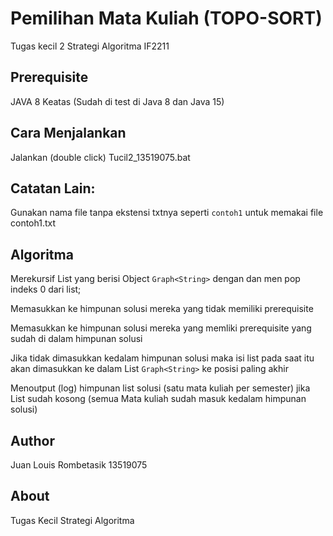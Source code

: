 # Pemilihan Mata Kuliah (TOPO-SORT)
Tugas kecil 2 Strategi Algoritma IF2211

## Prerequisite
JAVA 8 Keatas (Sudah di test di Java 8 dan Java 15)

## Cara Menjalankan
Jalankan (double click) Tucil2_13519075.bat

## Catatan Lain:
Gunakan nama file tanpa ekstensi txtnya seperti `contoh1` untuk memakai file contoh1.txt

## Algoritma
Merekursif List yang berisi Object `Graph<String>` dengan dan men pop indeks 0 dari list;

Memasukkan ke himpunan solusi mereka yang tidak memiliki prerequisite

Memasukkan ke himpunan solusi mereka yang memliki prerequisite yang sudah di dalam himpunan solusi

Jika tidak dimasukkan kedalam himpunan solusi maka isi list pada saat itu akan dimasukkan ke dalam List `Graph<String>` ke posisi paling akhir

Menoutput (log) himpunan list solusi (satu mata kuliah per semester) jika List sudah kosong (semua Mata kuliah sudah masuk kedalam himpunan solusi)

## Author
Juan Louis Rombetasik 13519075

## About
Tugas Kecil Strategi Algoritma